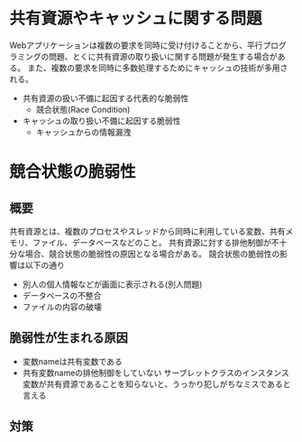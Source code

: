 # 共有資源やキャッシュに関する問題
Webアプリケーションは複数の要求を同時に受け付けることから、平行プログラミングの問題、とくに共有資源の取り扱いに関する問題が発生する場合がある。
また、複数の要求を同時に多数処理するためにキャッシュの技術が多用される。
- 共有資源の扱い不備に起因する代表的な脆弱性
  - 競合状態(Race Condition)
- キャッシュの取り扱い不備に起因する脆弱性
  - キャッシュからの情報漏洩

# 競合状態の脆弱性
## 概要
共有資源とは、複数のプロセスやスレッドから同時に利用している変数、共有メモリ、ファイル、データベースなどのこと。
共有資源に対する排他制御が不十分な場合、競合状態の脆弱性の原因となる場合がある。
競合状態の脆弱性の影響は以下の通り
- 別人の個人情報などが画面に表示される(別人問題)
- データベースの不整合
- ファイルの内容の破壊

## 脆弱性が生まれる原因
- 変数nameは共有変数である
- 共有変数nameの排他制御をしていない
サーブレットクラスのインスタンス変数が共有資源であることを知らないと、うっかり犯しがちなミスであると言える

## 対策


